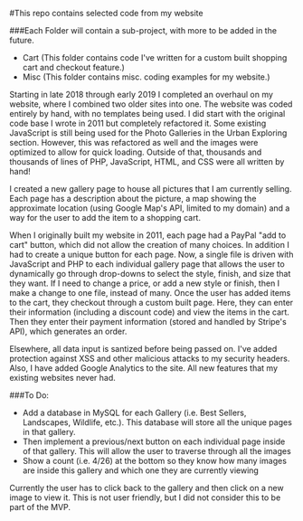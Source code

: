 #This repo contains selected code from my website

###Each Folder will contain a sub-project, with more to be added in the future.
* Cart (This folder contains code I've written for a custom built shopping cart and checkout feature.)
* Misc (This folder contains misc. coding examples for my website.)

Starting in late 2018 through early 2019 I completed an overhaul on my website, where I combined two older sites into one. The website was coded entirely by hand, with no templates being used. I did start with the original code base I wrote in 2011 but completely refactored it. Some existing JavaScript is still being used for the Photo Galleries in the Urban Exploring section. However, this was refactored as well and the images were optimized to allow for quick loading. Outside of that, thousands and thousands of lines of PHP, JavaScript, HTML, and CSS were all written by hand!

I created a new gallery page to house all pictures that I am currently selling. Each page has a description about the picture, a map showing the approximate location (using Google Map's API, limited to my domain) and a way for the user to add the item to a shopping cart. 

When I originally built my website in 2011, each page had a PayPal "add to cart" button, which did not allow the creation of many choices. In addition I had to create a unique button for each page. Now, a single file is driven with JavaScript and PHP to each individual gallery page that allows the user to dynamically go through drop-downs to select the style, finish, and size that they want. If I need to change a price, or add a new style or finish, then I make a change to one file, instead of many. Once the user has added items to the cart, they checkout through a custom built page. Here, they can enter their information (including a discount code) and view the items in the cart. Then they enter their payment information (stored and handled by Stripe's API), which generates an order.

Elsewhere, all data input is santized before being passed on. I've added protection against XSS and other malicious attacks to my security headers. Also, I have added Google Analytics to the site. All new features that my existing websites never had.

###To Do:
* Add a database in MySQL for each Gallery (i.e. Best Sellers, Landscapes, Wildlife, etc.). This database will store all the unique pages in that gallery.
* Then implement a previous/next button on each individual page inside of that gallery. This will allow the user to traverse through all the images
* Show a count (i.e. 4/26) at the bottom so they know how many images are inside this gallery and which one they are currently viewing

Currently the user has to click back to the gallery and then click on a new image to view it. This is not user friendly, but I did not consider this to be part of the MVP.